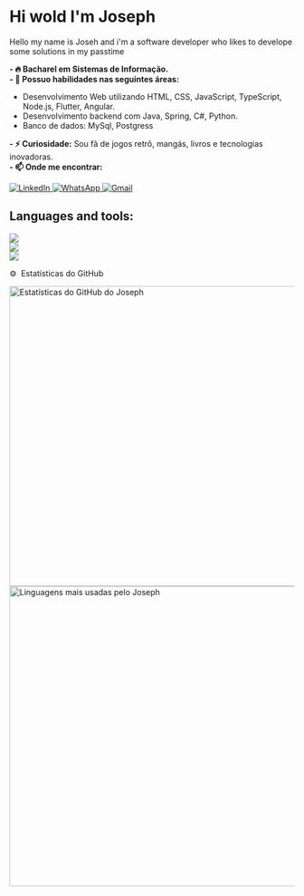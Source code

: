 
# Hi wold I'm Joseph

Hello my name is Joseh and i'm a software developer who likes to develope some solutions in my passtime

<p align="left">
  <strong>- 🔥 Bacharel em Sistemas de Informação.</strong><br>
  <strong>- 🌱 Possuo habilidades nas seguintes áreas:</strong>
</p>
<ul>
  <li>Desenvolvimento Web utilizando HTML, CSS, JavaScript,  TypeScript, Node.js, Flutter, Angular.</li>
  <li>Desenvolvimento backend com Java, Spring, C#, Python.</li>
  <li>Banco de dados: MySql, Postgress</li>

</ul>
<p align="left">
  <strong>- ⚡ Curiosidade:</strong> Sou fã de jogos retrô, mangás, livros e tecnologias inovadoras.<br>
  <strong>- 📫 Onde me encontrar:</strong>
</p>
<p align="left">
  <a href="https://www.linkedin.com/in/josephcostaribeiro/">
    <img src="https://img.shields.io/badge/LinkedIn-0077B5?style=for-the-badge&logo=linkedin&logoColor=white" alt="LinkedIn">
  </a>
  <a href="https://wa.me/5598985034848">
    <img src="https://img.shields.io/badge/WhatsApp-25D366?style=for-the-badge&logo=whatsapp&logoColor=white" alt="WhatsApp">
  </a>
  <a href="mailto:jojojosephdacostaribeiro@gmail.com">
    <img src="https://img.shields.io/badge/Gmail-D14836?style=for-the-badge&logo=gmail&logoColor=white" alt="Gmail">
  </a>
</p>

## Languages and tools:
<div align="cente">
  <a href="https://skillicons.dev">
    <img src="https://skillicons.dev/icons?i=java,py,cs,html,css,js,nodejs,php,dart,mysql,postgresql,sqlite,firebase,git &theme=dark" />
  </a>
</div>
<div align="cente">
 <a href="https://skillicons.dev">  
   <img src="https://skillicons.dev/icons?i=figma,eclipse,idea,vscode,wordpress,discord,c,atom,bootstrap,net,spring,postman &theme=dark" />
  </a>
</div>

<div align="cente>
  <a href="https://skillicons.dev">  
   <img src="https://skillicons.dev/icons?i=gamemakerstudio,godot,unity,linux,windows,notion,raspberrypi &theme=dark" />
  </a>
</div>



⚙️  Estatísticas do GitHub
<p align="left">
  <img width="530em" src="https://github-readme-stats.vercel.app/api?username=josephDcostaR&show_icons=true&theme=vision-friendly-dark" alt="Estatísticas do GitHub do Joseph">
  <img width="530em" src="https://github-readme-stats.vercel.app/api/top-langs/?username=josephDcostaR&layout=compact&theme=vision-friendly-dark" alt="Linguagens mais usadas pelo Joseph">
</p>
